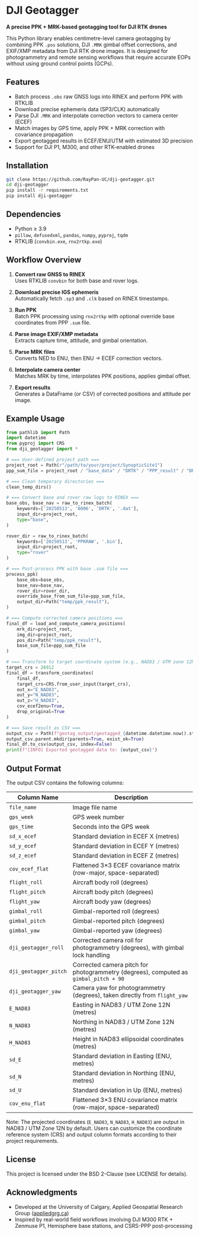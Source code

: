 # DJI Geotagger

**A precise PPK + MRK-based geotagging tool for DJI RTK drones**

This Python library enables centimetre-level camera geotagging by combining PPK `.pos` solutions, DJI `.MRK` gimbal offset corrections, and EXIF/XMP metadata from DJI RTK drone images. It is designed for photogrammetry and remote sensing workflows that require accurate EOPs without using ground control points (GCPs).

## Features

- Batch process `.obs` raw GNSS logs into RINEX and perform PPK with RTKLIB
- Download precise ephemeris data (SP3/CLK) automatically
- Parse DJI `.MRK` and interpolate correction vectors to camera center (ECEF)
- Match images by GPS time, apply PPK + MRK correction with covariance propagation
- Export geotagged results in ECEF/ENU/UTM with estimated 3D precision
- Support for DJI P1, M300, and other RTK-enabled drones

## Installation

```bash
git clone https://github.com/RayPan-UC/dji-geotagger.git
cd dji-geotagger
pip install -r requirements.txt
pip install dji-geotagger
```

## Dependencies

- Python ≥ 3.9
-  `pillow`, `defusedxml`, `pandas`, `numpy`, `pyproj`, `tqdm`
- RTKLIB (`convbin.exe`, `rnx2rtkp.exe`)

## Workflow Overview

1. **Convert raw GNSS to RINEX**  
   Uses RTKLIB `convbin` for both base and rover logs.

2. **Download precise IGS ephemeris**  
   Automatically fetch `.sp3` and `.clk` based on RINEX timestamps.

3. **Run PPK**  
   Batch PPK processing using `rnx2rtkp` with optional override base coordinates from PPP `.sum` file.

4. **Parse image EXIF/XMP metadata**  
   Extracts capture time, attitude, and gimbal orientation.

5. **Parse MRK files**  
   Converts NED to ENU, then ENU → ECEF correction vectors.

6. **Interpolate camera center**  
   Matches MRK by time, interpolates PPK positions, applies gimbal offset.

7. **Export results**  
   Generates a DataFrame (or CSV) of corrected positions and attitude per image.

## Example Usage

```python
from pathlib import Path
import datetime
from pyproj import CRS
from dji_geotagger import *

# === User-defined project path ===
project_root = Path(r"/path/to/your/project/SynopticSite1")
ppp_sum_file = project_root / "base_data" / "DRTK" / "PPP_result" / "DRTK3_0006_20250513073737_8PHDMCM00A1369.sum"

# === Clean temporary directories ===
clean_temp_dirs()

# === Convert base and rover raw logs to RINEX ===
base_obs, base_nav = raw_to_rinex_batch(
    keywords=['20250513', '0006', 'DRTK', '.dat'],
    input_dir=project_root,
    type="base",
)

rover_dir = raw_to_rinex_batch(
    keywords=['20250513', 'PPKRAW', '.bin'],
    input_dir=project_root,
    type="rover"
)

# === Post-process PPK with base .sum file ===
process_ppk(
    base_obs=base_obs,
    base_nav=base_nav,
    rover_dir=rover_dir,
    override_base_from_sum_file=ppp_sum_file,
    output_dir=Path("temp/ppk_result"),
)

# === Compute corrected camera positions ===
final_df = load_and_compute_camera_positions(
    mrk_dir=project_root,
    img_dir=project_root,
    pos_dir=Path("temp/ppk_result"),
    base_sum_file=ppp_sum_file
)

# === Transform to target coordinate system (e.g., NAD83 / UTM zone 12N) ===
target_crs = 26912
final_df = transform_coordinates(
    final_df,
    target_crs=CRS.from_user_input(target_crs),
    out_x="E_NAD83",
    out_y="N_NAD83",
    out_z="H_NAD83",
    cov_ecef2enu=True,
    drop_original=True
)

# === Save result as CSV ===
output_csv = Path(f"geotag_output/geotagged_{datetime.datetime.now().strftime('%Y%m%d_%H%M%S')}.csv")
output_csv.parent.mkdir(parents=True, exist_ok=True)
final_df.to_csv(output_csv, index=False)
print(f"[INFO] Exported geotagged data to: {output_csv}")
```

## Output Format


The output CSV contains the following columns:

| Column Name           | Description |
|------------------------|-------------|
| `file_name`           | Image file name |
| `gps_week`            | GPS week number |
| `gps_time`            | Seconds into the GPS week |
| `sd_x_ecef`           | Standard deviation in ECEF X (metres) |
| `sd_y_ecef`           | Standard deviation in ECEF Y (metres) |
| `sd_z_ecef`           | Standard deviation in ECEF Z (metres) |
| `cov_ecef_flat`       | Flattened 3×3 ECEF covariance matrix (row-major, space-separated) |
| `flight_roll`         | Aircraft body roll (degrees) |
| `flight_pitch`        | Aircraft body pitch (degrees) |
| `flight_yaw`          | Aircraft body yaw (degrees) |
| `gimbal_roll`         | Gimbal-reported roll (degrees) |
| `gimbal_pitch`        | Gimbal-reported pitch (degrees) |
| `gimbal_yaw`          | Gimbal-reported yaw (degrees) |
| `dji_geotagger_roll`  | Corrected camera roll for photogrammetry (degrees), with gimbal lock handling |
| `dji_geotagger_pitch` | Corrected camera pitch for photogrammetry (degrees), computed as `gimbal_pitch + 90` |
| `dji_geotagger_yaw`   | Camera yaw for photogrammetry (degrees), taken directly from `flight_yaw` |
| `E_NAD83`             | Easting in NAD83 / UTM Zone 12N (metres) |
| `N_NAD83`             | Northing in NAD83 / UTM Zone 12N (metres) |
| `H_NAD83`             | Height in NAD83 ellipsoidal coordinates (metres) |
| `sd_E`                | Standard deviation in Easting (ENU, metres) |
| `sd_N`                | Standard deviation in Northing (ENU, metres) |
| `sd_U`                | Standard deviation in Up (ENU, metres) |
| `cov_enu_flat`        | Flattened 3×3 ENU covariance matrix (row-major, space-separated) |

Note: The projected coordinates (`E_NAD83`, `N_NAD83`, `H_NAD83`) are output in NAD83 / UTM Zone 12N by default. Users can customize the coordinate reference system (CRS) and output column formats according to their project requirements.

## License

This project is licensed under the BSD 2-Clause (see LICENSE for details).

## Acknowledgments

- Developed at the University of Calgary, Applied Geospatial Research Group ([appliedgrg.ca](https://www.appliedgrg.ca))
- Inspired by real-world field workflows involving DJI M300 RTK + Zenmuse P1, Hemisphere base stations, and CSRS-PPP post-processing